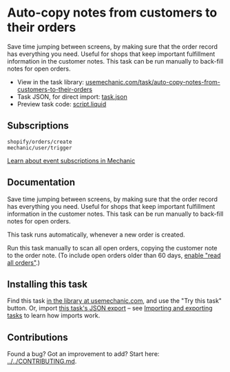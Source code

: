 # Auto-copy notes from customers to their orders

Save time jumping between screens, by making sure that the order record has everything you need. Useful for shops that keep important fulfillment information in the customer notes. This task can be run manually to back-fill notes for open orders.

* View in the task library: [usemechanic.com/task/auto-copy-notes-from-customers-to-their-orders](https://usemechanic.com/task/auto-copy-notes-from-customers-to-their-orders)
* Task JSON, for direct import: [task.json](../../tasks/auto-copy-notes-from-customers-to-their-orders.json)
* Preview task code: [script.liquid](./script.liquid)

## Subscriptions

```liquid
shopify/orders/create
mechanic/user/trigger
```

[Learn about event subscriptions in Mechanic](https://docs.usemechanic.com/article/408-subscriptions)

## Documentation

Save time jumping between screens, by making sure that the order record has everything you need. Useful for shops that keep important fulfillment information in the customer notes. This task can be run manually to back-fill notes for open orders.

This task runs automatically, whenever a new order is created.

Run this task manually to scan all open orders, copying the customer note to the order note. (To include open orders older than 60 days, [enable "read all orders"](https://help.usemechanic.com/tutorials/enabling-read_all_orders).)

## Installing this task

Find this task [in the library at usemechanic.com](https://usemechanic.com/task/auto-copy-notes-from-customers-to-their-orders), and use the "Try this task" button. Or, import [this task's JSON export](../../tasks/auto-copy-notes-from-customers-to-their-orders.json) – see [Importing and exporting tasks](https://docs.usemechanic.com/article/505-importing-and-exporting-tasks) to learn how imports work.

## Contributions

Found a bug? Got an improvement to add? Start here: [../../CONTRIBUTING.md](../../CONTRIBUTING.md).
